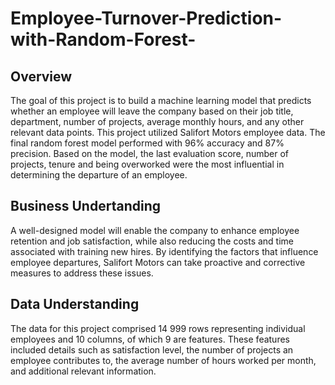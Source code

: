 # Employee-Turnover-Prediction-with-Random-Forest-

## Overview
The goal of this project is to build a machine learning model that predicts whether an employee will leave the company
based on their job title, department, number of projects, average monthly hours, and any other relevant data points. This 
project utilized Salifort Motors employee data. The final random forest model performed with 96% accuracy 
and 87% precision. Based on the model, the last evaluation score, number of projects, tenure  and being overworked were the most influential
in determining the departure of an employee.

## Business Undertanding
A well-designed model will enable the company to enhance employee retention and job satisfaction, while also reducing the costs and time associated
with training new hires. By identifying the factors that influence employee departures, Salifort Motors can take proactive and corrective measures to 
address these issues.

## Data Understanding

The data for this project comprised 14 999 rows representing individual employees and 10 columns, of which 9 are features. These features included 
details such as satisfaction level, the number of projects an employee contributes to, the average number of hours worked per month, and additional 
relevant information. 

